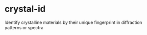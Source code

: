 # crystal-id
Identify crystalline materials by their unique fingerprint in diffraction patterns or spectra
